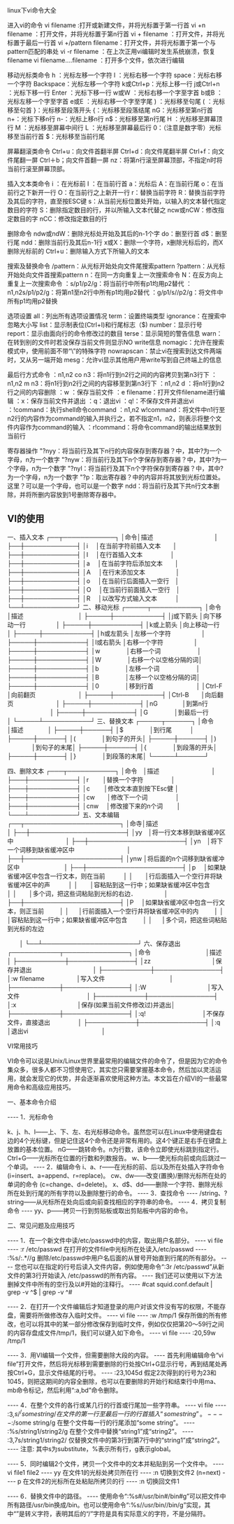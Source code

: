 linux下vi命令大全

进入vi的命令 
vi filename :打开或新建文件，并将光标置于第一行首 
vi +n filename ：打开文件，并将光标置于第n行首 
vi + filename ：打开文件，并将光标置于最后一行首 
vi +/pattern filename：打开文件，并将光标置于第一个与pattern匹配的串处 
vi -r filename ：在上次正用vi编辑时发生系统崩溃，恢复filename 
vi filename....filename ：打开多个文件，依次进行编辑 

移动光标类命令
h ：光标左移一个字符 
l ：光标右移一个字符 
space：光标右移一个字符 
Backspace：光标左移一个字符 
k或Ctrl+p：光标上移一行 
j或Ctrl+n ：光标下移一行 
Enter ：光标下移一行 
w或W ：光标右移一个字至字首 
b或B ：光标左移一个字至字首 
e或E ：光标右移一个字至字尾 
) ：光标移至句尾 
( ：光标移至句首 
}：光标移至段落开头 
{：光标移至段落结尾 
nG：光标移至第n行首 
n+：光标下移n行 
n-：光标上移n行 
n$：光标移至第n行尾 
H ：光标移至屏幕顶行 
M ：光标移至屏幕中间行 
L ：光标移至屏幕最后行 
0：（注意是数字零）光标移至当前行首 
$：光标移至当前行尾 

屏幕翻滚类命令 
Ctrl+u：向文件首翻半屏 
Ctrl+d：向文件尾翻半屏 
Ctrl+f：向文件尾翻一屏 
Ctrl＋b；向文件首翻一屏 
nz：将第n行滚至屏幕顶部，不指定n时将当前行滚至屏幕顶部。 

插入文本类命令 
i ：在光标前 
I ：在当前行首 
a：光标后 
A：在当前行尾 
o：在当前行之下新开一行 
O：在当前行之上新开一行 
r：替换当前字符 
R：替换当前字符及其后的字符，直至按ESC键 
s：从当前光标位置处开始，以输入的文本替代指定数目的字符 
S：删除指定数目的行，并以所输入文本代替之 
ncw或nCW：修改指定数目的字 
nCC：修改指定数目的行 

删除命令 
ndw或ndW：删除光标处开始及其后的n-1个字 
do：删至行首 
d$：删至行尾 
ndd：删除当前行及其后n-1行 
x或X：删除一个字符，x删除光标后的，而X删除光标前的 
Ctrl+u：删除输入方式下所输入的文本 

搜索及替换命令 
/pattern：从光标开始处向文件尾搜索pattern 
?pattern：从光标开始处向文件首搜索pattern 
n：在同一方向重复上一次搜索命令 
N：在反方向上重复上一次搜索命令 
：s/p1/p2/g：将当前行中所有p1均用p2替代 
：n1,n2s/p1/p2/g：将第n1至n2行中所有p1均用p2替代 
：g/p1/s//p2/g：将文件中所有p1均用p2替换 

选项设置 
all：列出所有选项设置情况 
term：设置终端类型 
ignorance：在搜索中忽略大小写 
list：显示制表位(Ctrl+I)和行尾标志（$) 
number：显示行号 
report：显示由面向行的命令修改过的数目 
terse：显示简短的警告信息 
warn：在转到别的文件时若没保存当前文件则显示NO write信息 
nomagic：允许在搜索模式中，使用前面不带“\”的特殊字符 
nowrapscan：禁止vi在搜索到达文件两端时，又从另一端开始 
mesg：允许vi显示其他用户用write写到自己终端上的信息 

最后行方式命令 
：n1,n2 co n3：将n1行到n2行之间的内容拷贝到第n3行下 
：n1,n2 m n3：将n1行到n2行之间的内容移至到第n3行下 
：n1,n2 d ：将n1行到n2行之间的内容删除 
：w ：保存当前文件 
：e filename：打开文件filename进行编辑 
：x：保存当前文件并退出 
：q：退出vi 
：q!：不保存文件并退出vi 
：!command：执行shell命令command 
：n1,n2 w!command：将文件中n1行至n2行的内容作为command的输入并执行之，若不指定n1，n2，则表示将整个文件内容作为command的输入 
：r!command：将命令command的输出结果放到当前行 

寄存器操作 
"?nyy：将当前行及其下n行的内容保存到寄存器？中，其中?为一个字母，n为一个数字 
"?nyw：将当前行及其下n个字保存到寄存器？中，其中?为一个字母，n为一个数字 
"?nyl：将当前行及其下n个字符保存到寄存器？中，其中?为一个字母，n为一个数字 
"?p：取出寄存器？中的内容并将其放到光标位置处。这里？可以是一个字母，也可以是一个数字 
ndd：将当前行及其下共n行文本删除，并将所删内容放到1号删除寄存器中。

VI的使用
--------------------------------------------------------------------------------

一、插入文本 
┌──┬────────────┐ 
│命令│描述　　　　　　　　　　│ 
├──┼────────────┤ 
│i 　│在当前字符前插入文本　　│ 
├──┼────────────┤ 
│I 　│在行首插入文本 　　　 　│ 
├──┼────────────┤ 
│a 　│在当前字符后添加文本　　│ 
├──┼────────────┤ 
│A 　│在行末添加文本　　　　　│ 
├──┼────────────┤ 
│o 　│在当前行后面插入一空行　│ 
├──┼────────────┤ 
│O 　│在当前行前面插入一空行　│ 
├──┼────────────┤ 
│R 　│以改写方式输入文本　　　│ 
└──┴────────────┘ 
二、移动光标 
┌─────┬───────────┐ 
│命令　　　│描述　　　　　　　　　│ 
├─────┼───────────┤ 
│j或下箭头 │向下移动一行　　　　　│ 
├─────┼───────────┤ 
│k或上箭头 │向上移动一行　　　　　│ 
├─────┼───────────┤ 
│h或左箭头 │左移一个字符　　　　　│ 
├─────┼───────────┤ 
│l或右箭头 │右移一个字符　　　　　│ 
├─────┼───────────┤ 
│w 　　　　│右移一个词　　　　　　│ 
├─────┼───────────┤ 
│W 　　　　│右移一个以空格分隔的词│ 
├─────┼───────────┤ 
│b 　　　　│左移一个词　　　　　　│ 
├─────┼───────────┤ 
│B 　　　　│左移一个以空格分隔的词│ 
├─────┼───────────┤ 
│0 　　　　│移到行首　　　　　　　│ 
│Ctrl-F　　│向前翻页　　　　　　　│ 
├─────┼───────────┤ 
│Ctrl-B　　│向后翻页　　　　　　　│ 
├─────┼───────────┤ 
│nG　　　　│到第n行 　　　　　　　│ 
├─────┼───────────┤ 
│G 　　　　│到最后一行　　　　　　│ 
└─────┴───────────┘ 
三、替换文本 
┌─────┬──────┐ 
│命令　　　│描述　　　　│ 
├─────┼──────┤ 
│$ 　　　　│到行尾　　　│ 
├─────┼──────┤ 
│( 　　　　│到句子的开头│ 
├─────┼──────┤ 
│) 　　　　│到句子的末尾│ 
├─────┼──────┤ 
│{　 　　　│到段落的开头│ 
├─────┼──────┤ 
│}　　 　　│到段落的末尾│ 
└─────┴──────┘ 

四、删除文本 
┌───┬───────────┐ 
│命令　│描述 　　　　　　 　　│ 
├───┼───────────┤ 
│r 　　│替换一个字符 　　　　 │ 
├───┼───────────┤ 
│c 　　│修改文本直到按下Esc健 │ 
├───┼───────────┤ 
│cw　　│修改下一个词 　　　 　│ 
├───┼───────────┤ 
│cnw　 │修改接下来的n个词 　　│ 
└───┴───────────┘ 
五、文本编辑 
┌──┬──────────────────────┐ 
│命寺│描述　　　　　　　　　　　　　　　　　　　　│ 
├──┼──────────────────────┤ 
│yy　│将一行文本移到缺省缓冲区中 　　　　 　　　　│ 
├──┼──────────────────────┤ 
│yn　│将下一个词移到缺省缓冲区中 　　 　　　　　　│ 
├──┼──────────────────────┤ 
│ynw │将后面的n个词移到缺省缓冲区中　　　　 　　　│ 
├──┼──────────────────────┤ 
│p 　│如果缺省缓冲区中包含一行文本，则在当前　　　│ 
│　　│行后面插入一个空行井将缺省缓冲区中的声　　　│ 
│　　│容粘贴到这一行中；如果缺省缓冲区中包含　　　│ 
│　　│多个词，把这些词粘贴到光标的右边．　　　　　│ 
├──┼──────────────────────┤ 
│P 　│如果缺省缓冲区中包含一行文本，则正当前 　 　│ 
│ 　 │行前面插入一个空行井将缺省缓冲区中的内 　 　│ 
│　　│容粘贴到这一行中；如果缺省缓冲区中包含 　　 │ 
│ 　 │多个词，把这些词粘贴到光标的左边 　 　

　　│ 
└──┴──────────────────────┘ 
六、保存退出 
┌───────────┬───────────────┐ 
│命令　　　　　　　　　│描述　　　　　　　　　　　　　│ 
├───────────┼───────────────┤ 
│zz　　　　　　　　　　│保存并退出　　　　　　　　　　│ 
├───────────┼───────────────┤ 
│:w filename　　　　 　│写入文件　　　　　　　　　 　 │ 
├───────────┼───────────────┤ 
│:W　　　　　　　　　　│写入文件　　　　　　　　　　　│ 
├───────────┼───────────────┤ 
│:x　　　　　　　　　　│保存(如果当前文件修改过)并退出│ 
├───────────┼───────────────┤ 
│:q!　　　　　　　　　 │不保存文件，直接退出　　 　　 │ 
├───────────┼───────────────┤ 
│:q　　　　　　　　　　│退出vi　　　　　　　　　　　　│ 

VI常用技巧

VI命令可以说是Unix/Linux世界里最常用的编辑文件的命令了，但是因为它的命令集众多，很多人都不习惯使用它，其实您只需要掌握基本命令，然后加以灵活运用，就会发现它的优势，并会逐渐喜欢使用这种方法。本文旨在介绍VI的一些最常用命令和高级应用技巧。 

一、基本命令介绍 

---- 1．光标命令 

k、j、h、l——上、下、左、右光标移动命令。虽然您可以在Linux中使用键盘右边的4个光标键，但是记住这4个命令还是非常有用的。这4个键正是右手在键盘上放置的基本位置。 
nG——跳转命令。n为行数，该命令立即使光标跳到指定行。 
Ctrl+G——光标所在位置的行数和列数报告。 
w、b——使光标向前或向后跳过一个单词。 
---- 2．编辑命令 
i、a、r——在光标的前、后以及所在处插入字符命令(i=insert、a=append、r=replace)。 
cw、dw——改变(置换)/删除光标所在处的单词的命令 (c=change、d=delete)。 
x、d$、dd——删除一个字符、删除光标所在处到行尾的所有字符以及删除整行的命令。 
---- 3．查找命令 
---- /string、?string——从光标所在处向后或向前查找相应的字符串的命令。 
---- 4．拷贝复制命令 
---- yy、p——拷贝一行到剪贴板或取出剪贴板中内容的命令。 

二、常见问题及应用技巧 

---- 1．在一个新文件中读/etc/passwd中的内容，取出用户名部分。 
---- vi file 
---- :r /etc/passwd 在打开的文件file中光标所在处读入/etc/passwd 
---- :%s/:.*//g 删除/etc/passwd中用户名后面的从冒号开始直到行尾的所有部分。 
---- 您也可以在指定的行号后读入文件内容，例如使用命令“:3r /etc/passwd”从新文件的第3行开始读入 /etc/passwd的所有内容。 
---- 我们还可以使用以下方法删掉文件中所有的空行及以#开始的注释行。 
---- #cat squid.conf.default | grep -v ^$ | grep -v ^# 

---- 2．在打开一个文件编辑后才知道登录的用户对该文件没有写的权限，不能存盘，需要将所做修改存入临时文件。 
---- vi file 
---- :w /tmp/1 保存所做的所有修改，也可以将其中的某一部分修改保存到临时文件，例如仅仅把第20～59行之间的内容存盘成文件/tmp/1，我们可以键入如下命令。 
---- vi file 
---- :20,59w /tmp/1 

---- 3．用VI编辑一个文件，但需要删除大段的内容。 
---- 首先利用编辑命令“vi file”打开文件，然后将光标移到需要删除的行处按Ctrl+G显示行号，再到结尾处再按Ctrl+G，显示文件结尾的行号。 
---- :23,1045d 假定2次得到的行号为23和1045，则把这期间的内容全删除，也可以在要删除的开始行和结束行中用ma、mb命令标记，然后利用“:a,bd”命令删除。 

---- 4．在整个文件的各行或某几行的行首或行尾加一些字符串。 
---- vi file 
---- :3,$s/^/some string / 在文件的第一行至最后一行的行首插入“some string”。 
---- :%s/$/some string/g 在整个文件每一行的行尾添加“some string”。 
---- :%s/string1/string2/g 在整个文件中替换“string1”成“string2”。 
---- :3,7s/string1/string2/ 仅替换文件中的第3行到第7行中的“string1”成“string2”。 
---- 注意: 其中s为substitute，%表示所有行，g表示global。 

---- 5．同时编辑2个文件，拷贝一个文件中的文本并粘贴到另一个文件中。 
---- vi file1 file2 
---- yy 在文件1的光标处拷贝所在行 
---- :n 切换到文件2 (n=next) 
---- p 在文件2的光标所在处粘贴所拷贝的行 
---- :n 切换回文件1 

---- 6．替换文件中的路径。 
---- 使用命令“:%s#/usr/bin#/bin#g”可以把文件中所有路径/usr/bin换成/bin。也可以使用命令“:%s//usr/bin//bin/g”实现，其中“”是转义字符，表明其后的“/”字符是具有实际意义的字符，不是分隔符。
